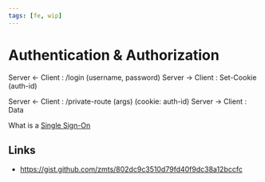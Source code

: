 ```yaml
---
tags: [fe, wip]
---
```


# Authentication & Authorization

Server <- Client : /login (username, password)
Server -> Client : Set-Cookie (auth-id)

Server <- Client : /private-route (args) (cookie: auth-id)
Server -> Client : Data

What is a [Single Sign-On](https://roadmap.sh/guides/sso)


## Links

- https://gist.github.com/zmts/802dc9c3510d79fd40f9dc38a12bccfc

